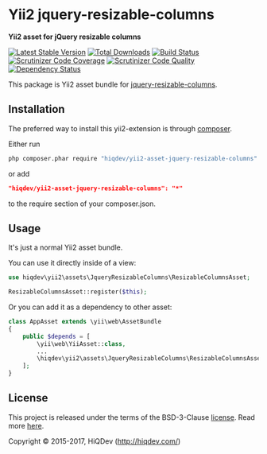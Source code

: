 Yii2 jquery-resizable-columns
=============================

**Yii2 asset for jQuery resizable columns**

[![Latest Stable Version](https://poser.pugx.org/hiqdev/yii2-asset-jquery-resizable-columns/v/stable)](https://packagist.org/packages/hiqdev/yii2-asset-jquery-resizable-columns)
[![Total Downloads](https://poser.pugx.org/hiqdev/yii2-asset-jquery-resizable-columns/downloads)](https://packagist.org/packages/hiqdev/yii2-asset-jquery-resizable-columns)
[![Build Status](https://img.shields.io/travis/hiqdev/yii2-asset-jquery-resizable-columns.svg)](https://travis-ci.org/hiqdev/yii2-asset-jquery-resizable-columns)
[![Scrutinizer Code Coverage](https://img.shields.io/scrutinizer/coverage/g/hiqdev/yii2-asset-jquery-resizable-columns.svg)](https://scrutinizer-ci.com/g/hiqdev/yii2-asset-jquery-resizable-columns/)
[![Scrutinizer Code Quality](https://img.shields.io/scrutinizer/g/hiqdev/yii2-asset-jquery-resizable-columns.svg)](https://scrutinizer-ci.com/g/hiqdev/yii2-asset-jquery-resizable-columns/)
[![Dependency Status](https://www.versioneye.com/php/hiqdev:yii2-asset-jquery-resizable-columns/dev-master/badge.svg)](https://www.versioneye.com/php/hiqdev:yii2-asset-jquery-resizable-columns/dev-master)

This package is Yii2 asset bundle for [jquery-resizable-columns](https://github.com/dobtco/jquery-resizable-columns).

## Installation

The preferred way to install this yii2-extension is through [composer](http://getcomposer.org/download/).

Either run

```sh
php composer.phar require "hiqdev/yii2-asset-jquery-resizable-columns"
```

or add

```json
"hiqdev/yii2-asset-jquery-resizable-columns": "*"
```

to the require section of your composer.json.

## Usage

It's just a normal Yii2 asset bundle.

You can use it directly inside of a view:

```php
use hiqdev\yii2\assets\JqueryResizableColumns\ResizableColumnsAsset;

ResizableColumnsAsset::register($this);
```

Or you can add it as a dependency to other asset:

```php
class AppAsset extends \yii\web\AssetBundle
{
    public $depends = [
        \yii\web\YiiAsset::class,
        ...
        \hiqdev\yii2\assets\JqueryResizableColumns\ResizableColumnsAsset::class,
    ];
}
```

## License

This project is released under the terms of the BSD-3-Clause [license](LICENSE).
Read more [here](http://choosealicense.com/licenses/bsd-3-clause).

Copyright © 2015-2017, HiQDev (http://hiqdev.com/)
